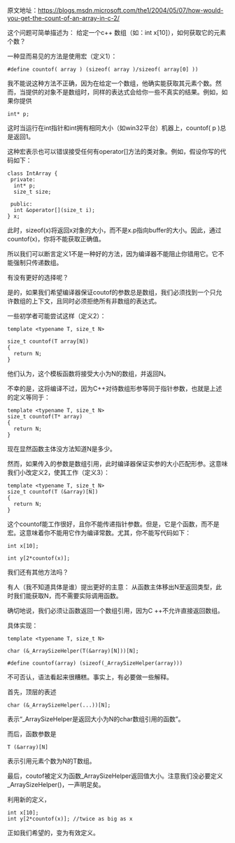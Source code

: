 原文地址：https://blogs.msdn.microsoft.com/the1/2004/05/07/how-would-you-get-the-count-of-an-array-in-c-2/

这个问题可简单描述为：
给定一个c++ 数组（如：int x[10]），如何获取它的元素个数？

一种显而易见的方法是使用宏（定义1）：

```
#define countof( array ) (sizeof( array )/sizeof( array[0] ))
```

我不能说这种方法不正确，因为在给定一个数组，他确实能获取其元素个数。然而，当提供的对象不是数组时，同样的表达式会给你一些不真实的结果。例如，如果你提供

```
int* p;
```

这时当运行在int指针和int拥有相同大小（如win32平台）机器上，countof( p )总是返回1。

这种宏表示也可以错误接受任何有operator[]方法的类对象。例如，假设你写的代码如下：

```
class IntArray {
 private:
  int* p;
  size_t size;

 public:
  int &operator[](size_t i);
} x;
```
此时，sizeof(x)将返回x对象的大小，而不是x.p指向buffer的大小。因此，通过countof(x)，你将不能获取正确值。

所以我们可以断言定义1不是一种好的方法，因为编译器不能阻止你错用它。它不能强制只传递数组。

有没有更好的选择呢？

是的，如果我们希望编译器保证coutof的参数总是数组，我们必须找到一个只允许数组的上下文，且同时必须拒绝所有非数组的表达式。

一些初学者可能尝试这样（定义2）：

```
template <typename T, size_t N>

size_t countof(T array[N])
{
  return N;
}
```
他们认为，这个模板函数将接受大小为N的数组，并返回N。

不幸的是，这将编译不过，因为C++对待数组形参等同于指针参数，也就是上述的定义等同于：

```
template <typename T, size_t N>
size_t countof(T* array)
{
  return N;
}
```
现在显然函数主体没方法知道N是多少。

然而，如果传入的参数是数组引用，此时编译器保证实参的大小匹配形参。这意味我们小改定义2，使其工作（定义3）：

```
template <typename T, size_t N>
size_t countof(T (&array)[N])
{
  return N;
}
```
这个countof能工作很好，且你不能传递指针参数。但是，它是个函数，而不是宏。这意味着你不能用它作为编译常数。尤其，你不能写代码如下：

```
int x[10];

int y[2*countof(x)];
```

我们还有其他方法吗？

有人（我不知道具体是谁）提出更好的主意：
从函数主体移出N至返回类型，此时我们能获取N，而不需要实际调用函数。


确切地说，我们必须让函数返回一个数组引用，因为C ++不允许直接返回数组。

具体实现：

```
template <typename T, size_t N>

char (&_ArraySizeHelper(T(&array)[N]))[N];

#define countof(array) (sizeof(_ArraySizeHelper(array)))
```

不可否认，语法看起来很糟糕。事实上，有必要做一些解释。

首先，顶层的表述

```
char (&_ArraySizeHelper(...))[N];
```
表示“_ArraySizeHelper是返回大小为N的char数组引用的函数”。

而后，函数参数是

```
T (&array)[N]
```
表示引用元素个数为N的T数组。

最后，coutof被定义为函数_ArraySizeHelper返回值大小。注意我们没必要定义_ArraySizeHelper()，一声明足矣。

利用新的定义，

```
int x[10];
int y[2*countof(x)]; //twice as big as x
```
正如我们希望的，变为有效定义。
